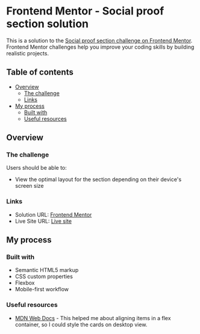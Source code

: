 # Frontend Mentor - Social proof section solution

This is a solution to the [Social proof section challenge on Frontend Mentor](https://www.frontendmentor.io/challenges/social-proof-section-6e0qTv_bA). Frontend Mentor challenges help you improve your coding skills by building realistic projects.

## Table of contents

- [Overview](#overview)
  - [The challenge](#the-challenge)
  - [Links](#links)
- [My process](#my-process)
  - [Built with](#built-with)
  - [Useful resources](#useful-resources)

## Overview

### The challenge

Users should be able to:

- View the optimal layout for the section depending on their device's screen size

### Links

- Solution URL: [Frontend Mentor](https://www.frontendmentor.io/solutions/rating-and-review-landing-page-Vxlw-aK4O2)
- Live Site URL: [Live site](https://ceyda03.github.io/social-proof-section-master/)

## My process

### Built with

- Semantic HTML5 markup
- CSS custom properties
- Flexbox
- Mobile-first workflow

### Useful resources

- [MDN Web Docs](https://developer.mozilla.org/en-US/docs/Web/CSS/CSS_Flexible_Box_Layout/Aligning_Items_in_a_Flex_Container) - This helped me about aligning items in a flex container, so I could style the cards on desktop view.